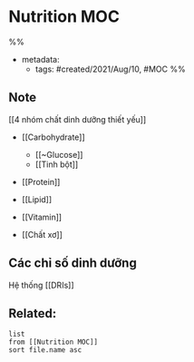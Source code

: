 # Nutrition MOC

%% 
- metadata:
	- tags: #created/2021/Aug/10, #MOC 
%%

## Note
[[4 nhóm chất dinh dưỡng thiết yếu]]
* [[Carbohydrate]]
	* [[~Glucose]]
	* [[Tinh bột]]
* [[Protein]]
* [[Lipid]]
* [[Vitamin]]

* [[Chất xơ]]

## Các chỉ số dinh dưỡng
Hệ thống [[DRIs]]


## Related:
```dataview
list
from [[Nutrition MOC]]
sort file.name asc
```
